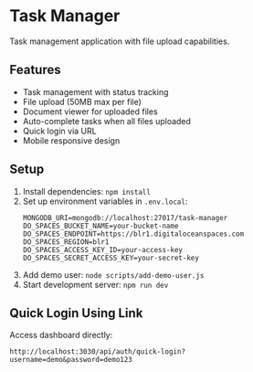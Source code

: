 # Task Manager

Task management application with file upload capabilities.

## Features

- Task management with status tracking
- File upload (50MB max per file)
- Document viewer for uploaded files
- Auto-complete tasks when all files uploaded
- Quick login via URL
- Mobile responsive design

## Setup

1. Install dependencies: `npm install`
2. Set up environment variables in `.env.local`:
   ```
   MONGODB_URI=mongodb://localhost:27017/task-manager
   DO_SPACES_BUCKET_NAME=your-bucket-name
   DO_SPACES_ENDPOINT=https://blr1.digitaloceanspaces.com
   DO_SPACES_REGION=blr1
   DO_SPACES_ACCESS_KEY_ID=your-access-key
   DO_SPACES_SECRET_ACCESS_KEY=your-secret-key
   ```
3. Add demo user: `node scripts/add-demo-user.js`
4. Start development server: `npm run dev`

## Quick Login Using Link

Access dashboard directly:

```
http://localhost:3030/api/auth/quick-login?username=demo&password=demo123
```
